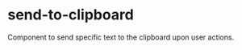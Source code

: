 send-to-clipboard
=================

Component to send specific text to the clipboard upon user actions.
